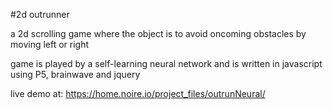 #2d outrunner

a 2d scrolling game where the object is to avoid oncoming obstacles by moving left or right

game is played by a self-learning neural network and is written in javascript using P5, brainwave and jquery

live demo at: https://home.noire.io/project_files/outrunNeural/